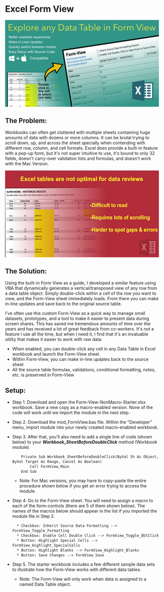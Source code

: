 # Excel Form View

![](https://raw.githubusercontent.com/kking423/excel-form-view/main/readme-resources/Form-View.png)


## The Problem:
Workbooks can often get cluttered with multiple sheets containing huge amounts of data with dozens or more columns. 
It can be brutal trying to scroll down, up, and across the sheet specially when contending with 
different row, column, and cell formats. Excel does provide a built-in feature with a pop-up form, 
but it's not super intuitive to use, it's bound to only 32 fields, doesn't carry-over validation 
lists and formulas, and doesn't work with the Mac Version.  

![](https://raw.githubusercontent.com/kking423/excel-form-view/main/readme-resources/Data-Table-Challenges.png)

## The Solution:
Using the built-in Form View as a guide, 
I developed a similar feature using VBA that dynamically generates a vertical/transposed view of any row from a 
data table object.  Simply double-click within a cell of the row you want to view, and the 
Form-View sheet immediately loads. From there you can make in-line updates and save back to the original source table. 

I've often use this custom Form-View as a quick way to manage small datasets, prototypes, 
and a tool to make it easier to present data during screen shares. This has saved me tremendous amounts of time 
over the years and has received a lot of great feedback from co-workers. It's not a feature I use all the time, 
but when I need it, I find that it's an invaluable utility that makes it easier to work with raw data.

* When enabled, you can double-click any cell in any Data Table in Excel workbook and launch the Form-View sheet.
* Within Form-View, you can make in-line updates back to the source sheet
* All the source table formulas, validations, conditional formatting, notes, etc. is preserved in Form-View

## Setup:
* Step 1. Download and open the Form-View-NonMacro-Starter.xlsx workbook. Save a new copy as a macro-enabled version. None of the code will work until we import the module in the next step.
* Step 2. Download the mod_FormView.bas file. Within the "Developer" menu, import module into your newly created macro-enabled workbook.
* Step 3. After that, you'll also need to add a single line of code (shown below) to your ***Workbook_SheetBeforeDoubleClick*** method (Workbook module).
    
    ```
        Private Sub Workbook_SheetBeforeDoubleClick(ByVal Sh As Object, ByVal Target As Range, Cancel As Boolean)
            Call FormView_Main
        End Sub
    ```
  
  * Note: For Mac versions, you may have to copy-paste the entire procedure shown below if you get an error trying to access the module.

* Step 4. Go to the Form-View sheet. You will need to assign a macro to each of the form-controls (there are 5 of them shown below). The names of the macros below should appear in the list if you imported the module file in Step 2.
    
    ```
      * Checkbox: Inherit Source Data Formatting --> FormView_Toggle_Formatting
      * Checkbox: Enable Cell Double Click --> FormView_Toggle_DblClick
      * Button: Highlight Special Cells --> FormView_Highlight_SpecialCells
      * Button: Highlight Blanks --> FormView_Highlight_Blanks
      * Button: Save Changes --> FormView_Save
    ```

* Step 5. The starter workbook includes a few different sample data sets to illustrate how the Form-View works with different data tables.
    * Note: The Form-View will only work when data is assigned to a named Data Table object.
      

  

      
  

